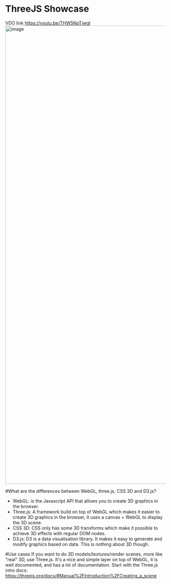# ThreeJS Showcase

VDO link
https://youtu.be/THW5NpTiwgI
<img width="1440" alt="image" src="https://user-images.githubusercontent.com/89965738/219671784-af29bde6-4746-4a71-a194-60356b8daa77.png">

#What are the differences between WebGL, three.js, CSS 3D and D3.js?
- WebGL: is the Javascript API that allows you to create 3D graphics in the browser.
- Three.js: A framework build on top of WebGL which makes it easier to create 3D graphics in the browser, it uses a canvas + WebGL to display the 3D scene.
- CSS 3D: CSS only has some 3D transforms which make it possible to achieve 3D effects with regular DOM nodes.
- D3.js: D3 is a data visualisation library. It makes it easy to generate and modify graphics based on data. This is nothing about 3D though.

#Use cases
     If you want to do 3D models/textures/render scenes, more like "real" 3D, use Three.js. It's a nice and simple layer on top of WebGL, it is well documented, and has a lot of documentation. Start with the Three.js intro docs: https://threejs.org/docs/#Manual%2FIntroduction%2FCreating_a_scene
